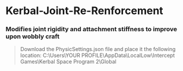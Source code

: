 # Kerbal-Joint-Re-Renforcement
### Modifies joint rigidity and attachment stiffness to improve upon wobbly craft



>Download the PhysicSettings.json file and place it the following location: C:\Users\YOUR PROFILE\AppData\LocalLow\Intercept Games\Kerbal Space Program 2\Global
